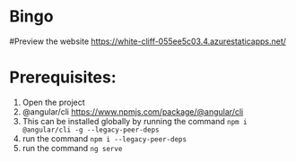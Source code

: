 # Bingo

#Preview the website
https://white-cliff-055ee5c03.4.azurestaticapps.net/

# Prerequisites:
1. Open the project
2. @angular/cli https://www.npmjs.com/package/@angular/cli
3. This can be installed globally by running the command ```npm i @angular/cli -g --legacy-peer-deps```
4. run the command ```npm i --legacy-peer-deps```
5. run the command ```ng serve```
